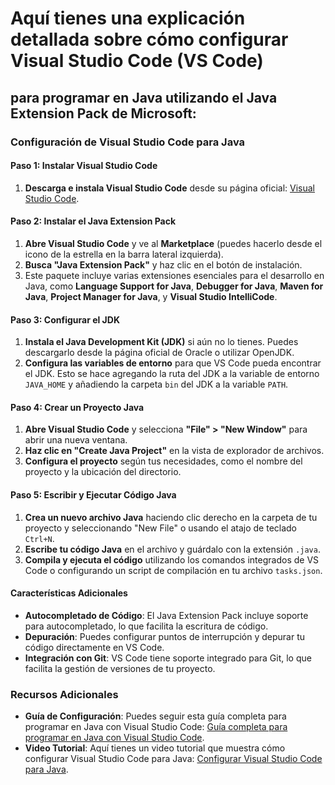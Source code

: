 # Aquí tienes una explicación detallada sobre cómo configurar **Visual Studio Code (VS Code)**

## para programar en Java utilizando el **Java Extension Pack** de Microsoft:

### Configuración de Visual Studio Code para Java

#### Paso 1: Instalar Visual Studio Code
1. **Descarga e instala Visual Studio Code** desde su página oficial: [Visual Studio Code](https://code.visualstudio.com/download).

#### Paso 2: Instalar el Java Extension Pack
1. **Abre Visual Studio Code** y ve al **Marketplace** (puedes hacerlo desde el icono de la estrella en la barra lateral izquierda).
2. **Busca "Java Extension Pack"** y haz clic en el botón de instalación.
3. Este paquete incluye varias extensiones esenciales para el desarrollo en Java, como **Language Support for Java**, **Debugger for Java**, **Maven for Java**, **Project Manager for Java**, y **Visual Studio IntelliCode**.

#### Paso 3: Configurar el JDK
1. **Instala el Java Development Kit (JDK)** si aún no lo tienes. Puedes descargarlo desde la página oficial de Oracle o utilizar OpenJDK.
2. **Configura las variables de entorno** para que VS Code pueda encontrar el JDK. Esto se hace agregando la ruta del JDK a la variable de entorno `JAVA_HOME` y añadiendo la carpeta `bin` del JDK a la variable `PATH`.

#### Paso 4: Crear un Proyecto Java
1. **Abre Visual Studio Code** y selecciona **"File" > "New Window"** para abrir una nueva ventana.
2. **Haz clic en "Create Java Project"** en la vista de explorador de archivos.
3. **Configura el proyecto** según tus necesidades, como el nombre del proyecto y la ubicación del directorio.

#### Paso 5: Escribir y Ejecutar Código Java
1. **Crea un nuevo archivo Java** haciendo clic derecho en la carpeta de tu proyecto y seleccionando "New File" o usando el atajo de teclado `Ctrl+N`.
2. **Escribe tu código Java** en el archivo y guárdalo con la extensión `.java`.
3. **Compila y ejecuta el código** utilizando los comandos integrados de VS Code o configurando un script de compilación en tu archivo `tasks.json`.

#### Características Adicionales
- **Autocompletado de Código**: El Java Extension Pack incluye soporte para autocompletado, lo que facilita la escritura de código.
- **Depuración**: Puedes configurar puntos de interrupción y depurar tu código directamente en VS Code.
- **Integración con Git**: VS Code tiene soporte integrado para Git, lo que facilita la gestión de versiones de tu proyecto.

### Recursos Adicionales
- **Guía de Configuración**: Puedes seguir esta guía completa para programar en Java con Visual Studio Code: [Guía completa para programar en Java con Visual Studio Code](https://tutowindow.com/como-programar-en-java-con-visual-studio-code/).
- **Video Tutorial**: Aquí tienes un video tutorial que muestra cómo configurar Visual Studio Code para Java: [Configurar Visual Studio Code para Java](https://www.youtube.com/watch?v=OGMDmHFfhig).

